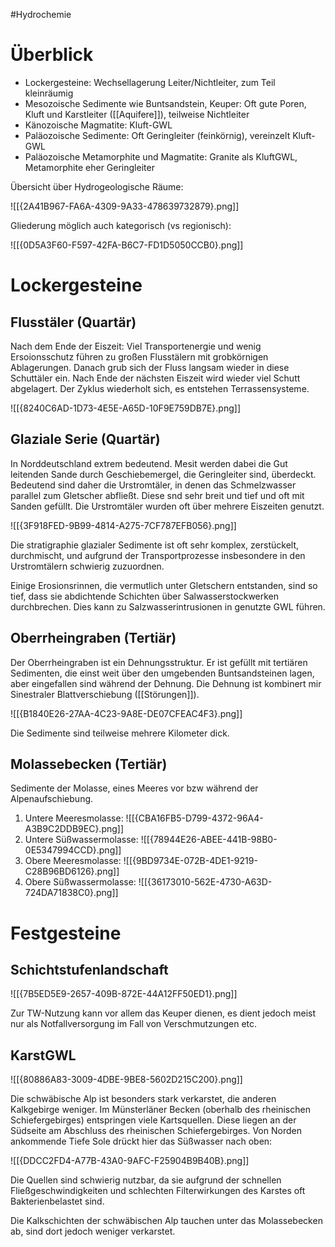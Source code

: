 #Hydrochemie 

# Überblick

- Lockergesteine: Wechsellagerung Leiter/Nichtleiter, zum Teil kleinräumig
- Mesozoische Sedimente wie Buntsandstein, Keuper: Oft gute Poren, Kluft und Karstleiter ([[Aquifere]]), teilweise Nichtleiter
- Känozoische Magmatite: Kluft-GWL
- Paläozoische Sedimente: Oft Geringleiter (feinkörnig), vereinzelt Kluft-GWL
- Paläozoische Metamorphite und Magmatite: Granite als KluftGWL, Metamorphite eher Geringleiter

Übersicht über Hydrogeologische Räume:

![[{2A41B967-FA6A-4309-9A33-478639732879}.png]]

Gliederung möglich auch kategorisch (vs regionisch):

![[{0D5A3F60-F597-42FA-B6C7-FD1D5050CCB0}.png]]

# Lockergesteine

## Flusstäler (Quartär)

Nach dem Ende der Eiszeit: Viel Transportenergie und wenig Ersoionsschutz führen zu großen Flusstälern mit grobkörnigen Ablagerungen. Danach grub sich der Fluss langsam wieder in diese Schuttäler ein. Nach Ende der nächsten Eiszeit wird wieder viel Schutt abgelagert. Der Zyklus wiederholt sich, es entstehen Terrassensysteme.

![[{8240C6AD-1D73-4E5E-A65D-10F9E759DB7E}.png]]

## Glaziale Serie (Quartär)

In Norddeutschland extrem bedeutend. Mesit werden dabei die Gut leitenden Sande durch Geschiebemergel, die Geringleiter sind, überdeckt. Bedeutend sind daher die Urstromtäler, in denen das Schmelzwasser parallel zum Gletscher abfließt. Diese snd sehr breit und tief und oft mit Sanden gefüllt. Die Urstromtäler wurden oft über mehrere Eiszeiten genutzt.

![[{3F918FED-9B99-4814-A275-7CF787EFB056}.png]]

Die stratigraphie glazialer Sedimente ist oft sehr komplex, zerstückelt, durchmischt, und aufgrund der Transportprozesse insbesondere in den Urstromtälern schwierig zuzuordnen.

Einige Erosionsrinnen, die vermutlich unter Gletschern entstanden, sind so tief, dass sie abdichtende Schichten über Salwasserstockwerken durchbrechen. Dies kann zu Salzwasserintrusionen in genutzte GWL führen.

## Oberrheingraben (Tertiär)

Der Oberrheingraben ist ein Dehnungsstruktur. Er ist gefüllt mit tertiären Sedimenten, die einst weit über den umgebenden Buntsandsteinen lagen, aber eingefallen sind während der Dehnung. Die Dehnung ist kombinert mir Sinestraler Blattverschiebung ([[Störungen]]).

![[{B1840E26-27AA-4C23-9A8E-DE07CFEAC4F3}.png]]

Die Sedimente sind teilweise mehrere Kilometer dick.

## Molassebecken (Tertiär)

Sedimente der Molasse, eines Meeres vor bzw während der Alpenaufschiebung.

1. Untere Meeresmolasse: ![[{CBA16FB5-D799-4372-96A4-A3B9C2DDB9EC}.png]]
2. Untere Süßwassermolasse: ![[{78944E26-ABEE-441B-98B0-0E5347994CCD}.png]]
3. Obere Meeresmolasse: ![[{9BD9734E-072B-4DE1-9219-C28B96BD6126}.png]]
4. Obere Süßwassermolasse: ![[{36173010-562E-4730-A63D-724DA71838C0}.png]]

# Festgesteine

## Schichtstufenlandschaft

![[{7B5ED5E9-2657-409B-872E-44A12FF50ED1}.png]]

Zur TW-Nutzung kann vor allem das Keuper dienen, es dient jedoch meist nur als Notfallversorgung im Fall von Verschmutzungen etc.

## KarstGWL

![[{80886A83-3009-4DBE-9BE8-5602D215C200}.png]]

Die schwäbische Alp ist besonders stark verkarstet, die anderen Kalkgebirge weniger. Im Münsterläner Becken (oberhalb des rheinischen Schiefergebirges) entspringen viele Kartsquellen. Diese liegen an der Südseite am Abschluss des rheinischen Schiefergebirges. Von Norden ankommende Tiefe Sole drückt hier das Süßwasser nach oben:

![[{DDCC2FD4-A77B-43A0-9AFC-F25904B9B40B}.png]]

Die Quellen sind schwierig nutzbar, da sie aufgrund der schnellen Fließgeschwindigkeiten und schlechten Filterwirkungen des Karstes oft Bakterienbelastet sind.

Die Kalkschichten der schwäbischen Alp tauchen unter das Molassebecken ab, sind dort jedoch weniger verkarstet.